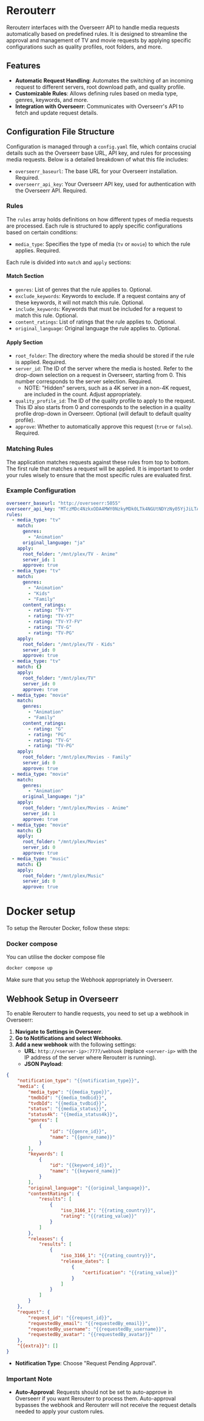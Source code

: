 # Rerouterr

Rerouterr interfaces with the Overseerr API to handle media requests automatically based on predefined rules. It is designed to streamline the approval and management of TV and movie requests by applying specific configurations such as quality profiles, root folders, and more.

## Features

- **Automatic Request Handling**: Automates the switching of an incoming request to different servers, root download path, and quality profile.
- **Customizable Rules**: Allows defining rules based on media type, genres, keywords, and more.
- **Integration with Overseerr**: Communicates with Overseerr's API to fetch and update request details.

## Configuration File Structure

Configuration is managed through a `config.yaml` file, which contains crucial details such as the Overseerr base URL, API key, and rules for processing media requests. Below is a detailed breakdown of what this file includes:

- `overseerr_baseurl`: The base URL for your Overseerr installation. Required.
- `overseerr_api_key`: Your Overseerr API key, used for authentication with the Overseerr API. Required.

### Rules

The `rules` array holds definitions on how different types of media requests are processed. Each rule is structured to apply specific configurations based on certain conditions:

- `media_type`: Specifies the type of media (`tv` or `movie`) to which the rule applies. Required.

Each rule is divided into `match` and `apply` sections:

#### Match Section
- `genres`: List of genres that the rule applies to. Optional.
- `exclude_keywords`: Keywords to exclude. If a request contains any of these keywords, it will not match this rule. Optional.
- `include_keywords`: Keywords that must be included for a request to match this rule. Optional.
- `content_ratings`: List of ratings that the rule applies to. Optional.
- `original_language`: Original language the rule applies to. Optional.

#### Apply Section
- `root_folder`: The directory where the media should be stored if the rule is applied. Required.
- `server_id`: The ID of the server where the media is hosted. Refer to the drop-down selection on a request in Overseerr, starting from 0. This number corresponds to the server selection. Required.
   - NOTE: "Hidden" servers, such as a 4K server in a non-4K request, are included in the count. Adjust appropriately. 
- `quality_profile_id`: The ID of the quality profile to apply to the request. This ID also starts from 0 and corresponds to the selection in a quality profile drop-down in Overseerr. Optional (will default to default quality profile).
- `approve`: Whether to automatically approve this request (`true` or `false`). Required.

### Matching Rules

The application matches requests against these rules from top to bottom. The first rule that matches a request will be applied. It is important to order your rules wisely to ensure that the most specific rules are evaluated first.

### Example Configuration
```yml
overseerr_baseurl: "http://overseerr:5055"
overseerr_api_key: "MTczMDc4NzkxODA4MWY0NzkyMDk0LTk4NGUtNDYzNy05YjJiLTAzMDQwMzY4ZWExNA=="
rules:
  - media_type: "tv"
    match:
      genres:
        - "Animation"
      original_language: "ja"
    apply:
      root_folder: "/mnt/plex/TV - Anime"
      server_id: 1
      approve: true
  - media_type: "tv"
    match:
      genres:
        - "Animation"
        - "Kids"
        - "Family"
      content_ratings:
        - rating: "TV-Y"
        - rating: "TV-Y7"
        - rating: "TV-Y7-FV"
        - rating: "TV-G"
        - rating: "TV-PG"
    apply:
      root_folder: "/mnt/plex/TV - Kids"
      server_id: 0
      approve: true
  - media_type: "tv"
    match: {}
    apply:
      root_folder: "/mnt/plex/TV"
      server_id: 0
      approve: true
  - media_type: "movie"
    match:
      genres:
        - "Animation"
        - "Family"
      content_ratings:
        - rating: "G"
        - rating: "PG"
        - rating: "TV-G"
        - rating: "TV-PG"
    apply:
      root_folder: "/mnt/plex/Movies - Family"
      server_id: 0
      approve: true
  - media_type: "movie"
    match:
      genres:
        - "Animation"
      original_language: "ja"
    apply:
      root_folder: "/mnt/plex/Movies - Anime"
      server_id: 1
      approve: true
  - media_type: "movie"
    match: {}
    apply:
      root_folder: "/mnt/plex/Movies"
      server_id: 0
      approve: true
  - media_type: "music"
    match: {}
    apply:
      root_folder: "/mnt/plex/Music"
      server_id: 0
      approve: true
```
# Docker setup

To setup the Rerouter Docker, follow these steps:

### Docker compose
You can utilise the docker compose file
```bash
docker compose up
```
Make sure that you setup the Webhook appropriately in Overseerr.

## Webhook Setup in Overseerr

To enable Rerouterr to handle requests, you need to set up a webhook in Overseerr:

1. **Navigate to Settings in Overseerr**.
2. **Go to Notifications and select Webhooks**.
3. **Add a new webhook** with the following settings:
   - **URL**: `http://<server-ip>:7777/webhook` (replace `<server-ip>` with the IP address of the server where Rerouterr is running).
   - **JSON Payload**:
```json
{
    "notification_type": "{{notification_type}}",
    "media": {
        "media_type": "{{media_type}}",
        "tmdbId": "{{media_tmdbid}}",
        "tvdbId": "{{media_tvdbid}}",
        "status": "{{media_status}}",
        "status4k": "{{media_status4k}}",
        "genres": [
            {
                "id": "{{genre_id}}",
                "name": "{{genre_name}}"
            }
        ],
        "keywords": [
            {
                "id": "{{keyword_id}}",
                "name": "{{keyword_name}}"
            }
        ],
        "original_language": "{{original_language}}",
        "contentRatings": {
            "results": [
                {
                    "iso_3166_1": "{{rating_country}}",
                    "rating": "{{rating_value}}"
                }
            ]
        },
        "releases": {
            "results": [
                {
                    "iso_3166_1": "{{rating_country}}",
                    "release_dates": [
                        {
                            "certification": "{{rating_value}}"
                        }
                    ]
                }
            ]
        }
    },
    "request": {
        "request_id": "{{request_id}}",
        "requestedBy_email": "{{requestedBy_email}}",
        "requestedBy_username": "{{requestedBy_username}}",
        "requestedBy_avatar": "{{requestedBy_avatar}}"
    },
    "{{extra}}": []
}
```
   - **Notification Type**: Choose "Request Pending Approval".

### Important Note

- **Auto-Approval**: Requests should not be set to auto-approve in Overseerr if you want Rerouterr to process them. Auto-approval bypasses the webhook and Rerouterr will not receive the request details needed to apply your custom rules.
